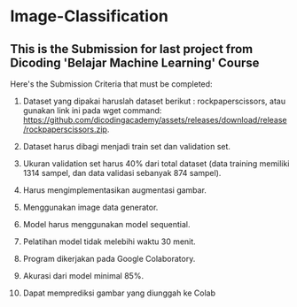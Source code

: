 # Image-Classification
## This is the Submission for last project from Dicoding 'Belajar Machine Learning' Course  
Here's the Submission Criteria that must be completed:

1. Dataset yang dipakai haruslah dataset berikut : rockpaperscissors, atau gunakan link ini pada wget command: https://github.com/dicodingacademy/assets/releases/download/release/rockpaperscissors.zip.

2. Dataset harus dibagi menjadi train set dan validation set.

3. Ukuran validation set harus 40% dari total dataset (data training memiliki 1314 sampel, dan data validasi sebanyak 874 sampel).

4. Harus mengimplementasikan augmentasi gambar.
5. Menggunakan image data generator.
6. Model harus menggunakan model sequential.
7. Pelatihan model tidak melebihi waktu 30 menit.
8. Program dikerjakan pada Google Colaboratory.
9. Akurasi dari model minimal 85%.
10. Dapat memprediksi gambar yang diunggah ke Colab
